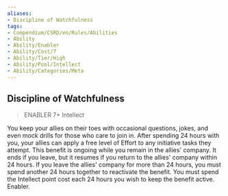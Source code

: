 ```yaml
---
aliases:
- Discipline of Watchfulness
tags:
- Compendium/CSRD/en/Rules/Abilities
- Ability
- Ability/Enabler
- Ability/Cost/7
- Ability/Tier/High
- Ability/Pool/Intellect
- Ability/Categories/Meta
---
```


  
## Discipline of Watchfulness  
>ENABLER 7+  Intellect  
  
You keep your allies on their toes with occasional questions, jokes, and even mock drills for those who care to join in. After spending 24 hours with you, your allies can apply a free level of Effort to any initiative tasks they attempt. This benefit is ongoing while you remain in the allies' company. It ends if you leave, but it resumes if you return to the allies' company within 24 hours. If you leave the allies' company for more than 24 hours, you must spend another 24 hours together to reactivate the benefit. You must spend the Intellect point cost each 24 hours you wish to keep the benefit active. Enabler.